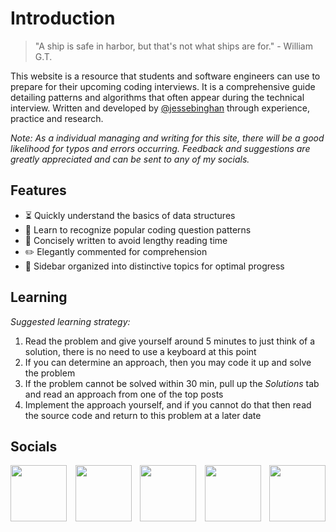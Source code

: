# Introduction
> "A ship is safe in harbor, but that's not what ships are for." - William G.T.
 
This website is a resource that students and software engineers can use to prepare for their upcoming coding interviews. It is a comprehensive guide detailing patterns and algorithms that often appear during the technical interview. Written and developed by [@jessebinghan](https://www.instagram.com/jessebinghan/) through experience, practice and research.

_Note: As a individual managing and writing for this site, there will be a good likelihood for typos and errors occurring. Feedback and suggestions are greatly appreciated and can be sent to any of my socials._

## Features
- :hourglass_flowing_sand: Quickly understand the basics of data structures
- :thought_balloon: Learn to recognize popular coding question patterns
- :book: Concisely written to avoid lengthy reading time
- :pencil2: Elegantly commented for comprehension
- :link: Sidebar organized into distinctive topics for optimal progress
<!-- - :goberserk: Save yourself hours of rage on tricky algorithms -->

## Learning

_Suggested learning strategy:_
1. Read the problem and give yourself around 5 minutes to just think of a solution, there is no need to use a keyboard at this point
2. If you can determine an approach, then you may code it up and solve the problem
3. If the problem cannot be solved within 30 min, pull up the _Solutions_ tab and read an approach from one of the top posts
4. Implement the approach yourself, and if you cannot do that then read the source code and return to this problem at a later date

## Socials
<li style="list-style-type: none; display: flex; justify-content: space-between;">
    <a href="mailto:jessehanca@gmail.com" target="_blank"><img src="https://img.icons8.com/stickers/100/000000/google-plus-squared.png" width=90px></a>
    <a href="https://www.instagram.com/jessebinghan/" target="_blank"><img src="https://img.icons8.com/stickers/100/000000/instagram-new--v2.png" width=90px></a>
    <a href="https://www.linkedin.com/in/jessebinghan/" target="_blank"><img src="https://img.icons8.com/stickers/100/000000/linkedin.png" width=90px></a>
    <a href="https://github.com/dev-jesse" target="_blank"><img src="https://img.icons8.com/stickers/100/000000/github.png" width=90px></a>
    <a href="https://www.youtube.com/channel/UCbH8oEMdMajEH_wHImkwRgQ" target="_blank"><img src="https://img.icons8.com/stickers/100/000000/youtube.png"width=90px></a>
</li>

